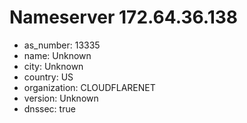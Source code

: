 # Nameserver 172.64.36.138

* as_number: 13335
* name: Unknown
* city: Unknown
* country: US
* organization: CLOUDFLARENET
* version: Unknown
* dnssec: true
